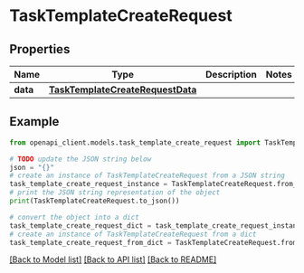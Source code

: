 # TaskTemplateCreateRequest


## Properties

Name | Type | Description | Notes
------------ | ------------- | ------------- | -------------
**data** | [**TaskTemplateCreateRequestData**](TaskTemplateCreateRequestData.md) |  | 

## Example

```python
from openapi_client.models.task_template_create_request import TaskTemplateCreateRequest

# TODO update the JSON string below
json = "{}"
# create an instance of TaskTemplateCreateRequest from a JSON string
task_template_create_request_instance = TaskTemplateCreateRequest.from_json(json)
# print the JSON string representation of the object
print(TaskTemplateCreateRequest.to_json())

# convert the object into a dict
task_template_create_request_dict = task_template_create_request_instance.to_dict()
# create an instance of TaskTemplateCreateRequest from a dict
task_template_create_request_from_dict = TaskTemplateCreateRequest.from_dict(task_template_create_request_dict)
```
[[Back to Model list]](../README.md#documentation-for-models) [[Back to API list]](../README.md#documentation-for-api-endpoints) [[Back to README]](../README.md)


